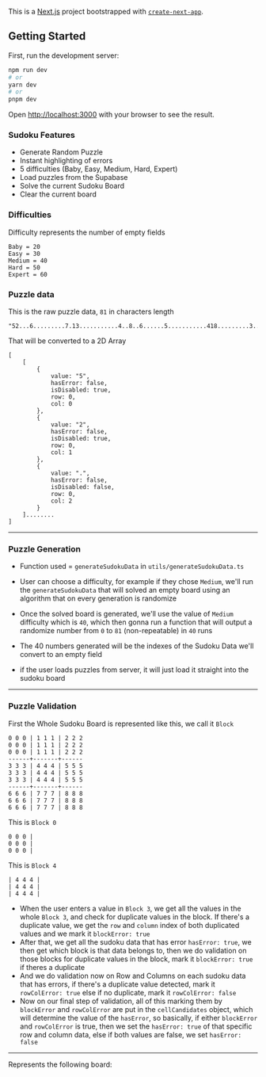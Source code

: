 This is a [Next.js](https://nextjs.org/) project bootstrapped with [`create-next-app`](https://github.com/vercel/next.js/tree/canary/packages/create-next-app).

## Getting Started

First, run the development server:

```bash
npm run dev
# or
yarn dev
# or
pnpm dev
```

Open [http://localhost:3000](http://localhost:3000) with your browser to see the result.

### Sudoku Features

- Generate Random Puzzle
- Instant highlighting of errors
- 5 difficulties (Baby, Easy, Medium, Hard, Expert)
- Load puzzles from the Supabase
- Solve the current Sudoku Board
- Clear the current board


### Difficulties
Difficulty represents the number of empty fields 
    
    Baby = 20
    Easy = 30
    Medium = 40
    Hard = 50
    Expert = 60

### Puzzle data

This is the raw puzzle data, `81` in characters length

    "52...6.........7.13...........4..8..6......5...........418.........3..2...87....."

That will be converted to a 2D Array

```
[
    [
        {
            value: "5",
            hasError: false,
            isDisabled: true,
            row: 0,
            col: 0
        },
        {
            value: "2",
            hasError: false,
            isDisabled: true,
            row: 0,
            col: 1
        },
        {
            value: ".",
            hasError: false,
            isDisabled: false,
            row: 0,
            col: 2
        }
    ]........
]
```

---

### Puzzle Generation
- Function used = `generateSudokuData` in `utils/generateSudokuData.ts`
- User can choose a difficulty, for example if they chose `Medium`, we'll run the `generateSudokuData`
  that will solved an empty board using an algorithm that on every generation is randomize
- Once the solved board is generated, we'll use the value of `Medium` difficulty which is `40`,
which then gonna run a function that will output a randomize number from `0` to `81` (non-repeatable) in `40` runs
- The 40 numbers generated will be the indexes of the Sudoku Data we'll convert to an empty field

- if the user loads puzzles from server, it will just load it straight into the sudoku board
---

### Puzzle Validation
First the Whole Sudoku Board is represented like this, we call it `Block` 

    0 0 0 | 1 1 1 | 2 2 2  
    0 0 0 | 1 1 1 | 2 2 2   
    0 0 0 | 1 1 1 | 2 2 2   
    ------+-------+------
    3 3 3 | 4 4 4 | 5 5 5   
    3 3 3 | 4 4 4 | 5 5 5   
    3 3 3 | 4 4 4 | 5 5 5   
    ------+-------+------
    6 6 6 | 7 7 7 | 8 8 8   
    6 6 6 | 7 7 7 | 8 8 8   
    6 6 6 | 7 7 7 | 8 8 8

This is `Block 0`

    0 0 0 |   
    0 0 0 |
    0 0 0 |  

This is `Block 4`

    | 4 4 4 |   
    | 4 4 4 |   
    | 4 4 4 | 
   
- When the user enters a value in `Block 3`, we get all the values in the whole `Block 3`, and check for duplicate
values in the block. If there's a duplicate value, we get the `row` and `column` index of both duplicated values and we 
mark it `blockError: true` 
- After that, we get all the sudoku data that has error `hasError: true`, we then get which block is that data belongs to,
then we do validation on those blocks for duplicate values in the block, mark it `blockError: true` if theres a duplicate
- And we do validation now on Row and Columns on each sudoku data that has errors, if there's a duplicate value detected, mark it `rowColError: true`
else if no duplicate, mark it `rowColError: false`
- Now on our final step of validation, all of this marking them by `blockError` and `rowColError` are put in the `cellCandidates`
object, which will determine the value of the `hasError`, so basically, if either `blockError` and `rowColError` is true,
then we set the `hasError: true` of that specific row and column data, else if both values are false, we set `hasError: false`


---


Represents the following board:
